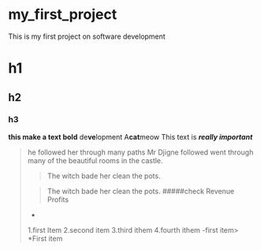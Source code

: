 # my_first_project
This is my first project on software development
# h1 
## h2
### h3
**this make a text bold**
de**ve**lopment
A**cat**meow
This text is ***really important***
>he followed her through many paths
>Mr Djigne followed went through many of the beautiful rooms in the castle.
>
>>The witch bade her clean the pots.
>
>>The witch bade her clean the pots.
>#####check
>Revenue
>Profits
>
>*
>1.first Item
>2.second item
>3.third ithem
>4.fourth ithem
-first item> *First item
